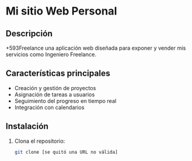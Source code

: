 # Mi sitio Web Personal

## Descripción
+593Freelance una aplicación web diseñada para exponer y vender mis servicios como Ingeniero Freelance.

## Características principales
* Creación y gestión de proyectos
* Asignación de tareas a usuarios
* Seguimiento del progreso en tiempo real
* Integración con calendarios

## Instalación
1. Clona el repositorio:
   ```bash
   git clone [se quitó una URL no válida]

